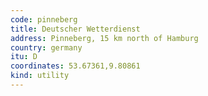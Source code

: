 ```yaml
---
code: pinneberg
title: Deutscher Wetterdienst
address: Pinneberg, 15 km north of Hamburg
country: germany
itu: D
coordinates: 53.67361,9.80861
kind: utility
---
```

